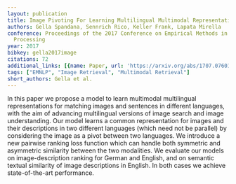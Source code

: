 ```yaml
---
layout: publication
title: Image Pivoting For Learning Multilingual Multimodal Representations
authors: Gella Spandana, Sennrich Rico, Keller Frank, Lapata Mirella
conference: Proceedings of the 2017 Conference on Empirical Methods in Natural Language
  Processing
year: 2017
bibkey: gella2017image
citations: 72
additional_links: [{name: Paper, url: 'https://arxiv.org/abs/1707.07601'}]
tags: ["EMNLP", "Image Retrieval", "Multimodal Retrieval"]
short_authors: Gella et al.
---
```

In this paper we propose a model to learn multimodal multilingual
representations for matching images and sentences in different languages, with
the aim of advancing multilingual versions of image search and image
understanding. Our model learns a common representation for images and their
descriptions in two different languages (which need not be parallel) by
considering the image as a pivot between two languages. We introduce a new
pairwise ranking loss function which can handle both symmetric and asymmetric
similarity between the two modalities. We evaluate our models on
image-description ranking for German and English, and on semantic textual
similarity of image descriptions in English. In both cases we achieve
state-of-the-art performance.